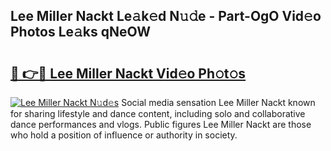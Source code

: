 ## Lee Miller Nackt Le𝚊k𝚎d N𝚞𝚍e - Part-OgO Vid𝚎o Photos Le𝚊ks qNeOW

# <h2><a href="http://fb75tks.evod.top/?m=Lee+Miller+Nackt">🔗 👉🔴 Lee Miller Nackt Vid𝚎o Ph𝚘t𝚘s</a></h2>

[![Lee Miller Nackt N𝚞d𝚎s](https://i.imgur.com/8V9OHl7.gif)](http://fb75tks.evod.top/?m=Lee+Miller+Nackt)
Social media sensation Lee Miller Nackt known for sharing lifestyle and dance content, including solo and collaborative dance performances and vlogs. Public figures Lee Miller Nackt are those who hold a position of influence or authority in society. 
